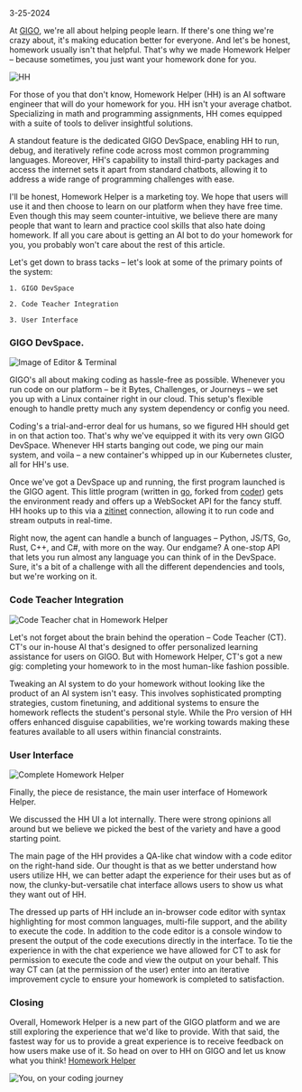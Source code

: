3-25-2024

At [GIGO](https://gigo.dev), we're all about helping people learn. If there's one thing we're crazy about, it's making education better for everyone. And let's be honest, homework usually isn't that helpful. That's why we made Homework Helper – because sometimes, you just want your homework done for you.

![HH](https://github.com/Gage-Technologies/blogs-gigo.dev/blob/e54f8120148d4c7f6dfda3b4572ae2ca147651d3/images/bookhomeowkrhelperPNG.png)

For those of you that don't know, Homework Helper (HH) is an AI software engineer that will do your homework for you. HH isn't your average chatbot. Specializing in math and programming assignments, HH comes equipped with a suite of tools to deliver insightful solutions. 

A standout feature is the dedicated GIGO DevSpace, enabling HH to run, debug, and iteratively refine code across most common programming languages. Moreover, HH's capability to install third-party packages and access the internet sets it apart from standard chatbots, allowing it to address a wide range of programming challenges with ease.

I'll be honest, Homework Helper is a marketing toy. We hope that users will use it and then choose to learn on our platform when they have free time. Even though this may seem counter-intuitive, we believe there are many people that want to learn and practice cool skills that also hate doing homework. If all you care about is getting an AI bot to do your homework for you, you probably won't care about the rest of this article.

Let's get down to brass tacks – let's look at some of the primary points of the system:

    1. GIGO DevSpace
    
    2. Code Teacher Integration
    
    3. User Interface

### GIGO DevSpace.

![Image of Editor & Terminal](https://github.com/Gage-Technologies/blogs-gigo.dev/blob/e54f8120148d4c7f6dfda3b4572ae2ca147651d3/images/editor-terminal-gigo.png)

GIGO's all about making coding as hassle-free as possible. Whenever you run code on our platform – be it Bytes, Challenges, or Journeys – we set you up with a Linux container right in our cloud. This setup's flexible enough to handle pretty much any system dependency or config you need.

Coding's a trial-and-error deal for us humans, so we figured HH should get in on that action too. That's why we've equipped it with its very own GIGO DevSpace. Whenever HH starts banging out code, we ping our main system, and voila – a new container's whipped up in our Kubernetes cluster, all for HH's use.

Once we've got a DevSpace up and running, the first program launched is the GIGO agent. This little program (written in [go](https://go.dev), forked from [coder](https://github.com/coder/coder)) gets the environment ready and offers up a WebSocket API for the fancy stuff. HH hooks up to this via a [zitinet](https://github.com/openziti/ziti) connection, allowing it to run code and stream outputs in real-time.

Right now, the agent can handle a bunch of languages – Python, JS/TS, Go, Rust, C++, and C#, with more on the way. Our endgame? A one-stop API that lets you run almost any language you can think of in the DevSpace. Sure, it's a bit of a challenge with all the different dependencies and tools, but we're working on it.

### Code Teacher Integration

![Code Teacher chat in Homework Helper](images/CTchatinHH.png)

Let's not forget about the brain behind the operation – Code Teacher (CT). CT's our in-house AI that's designed to offer personalized learning assistance for users on GIGO. But with Homework Helper, CT's got a new gig: completing your homework to in the most human-like fashion possible.

Tweaking an AI system to do your homework without looking like the product of an AI system isn't easy. This involves sophisticated prompting strategies, custom finetuning, and additional systems to ensure the homework reflects the student's personal style. While the Pro version of HH offers enhanced disguise capabilities, we're working towards making these features available to all users within financial constraints.

### User Interface

![Complete Homework Helper](https://github.com/Gage-Technologies/blogs-gigo.dev/blob/e54f8120148d4c7f6dfda3b4572ae2ca147651d3/images/CTchatinHH.png)

Finally, the piece de resistance, the main user interface of Homework Helper.

We discussed the HH UI a lot internally. There were strong opinions all around but we believe we picked the best of the variety and have a good starting point.

The main page of the HH provides a QA-like chat window with a code editor on the right-hand side. Our thought is that as we better understand how users utilize HH, we can better adapt the experience for their uses but as of now, the clunky-but-versatile chat interface allows users to show us what they want out of HH.

The dressed up parts of HH include an in-browser code editor with syntax highlighting for most common languages, multi-file support, and the ability to execute the code. In addition to the code editor is a console window to present the output of the code executions directly in the interface. To tie the experience in with the chat experience we have allowed for CT to ask for permission to execute the code and view the output on your behalf. This way CT can (at the permission of the user) enter into an iterative improvement cycle to ensure your homework is completed to satisfaction.

### Closing

Overall, Homework Helper is a new part of the GIGO platform and we are still exploring the experience that we'd like to provide. With that said, the fastest way for us to provide a great experience is to receive feedback on how users make use of it. So head on over to HH on GIGO and let us know what you think!
[Homework Helper](https://www.gigo.dev/homework)

![You, on your coding journey](images/homeworkhelperimg2.png)

